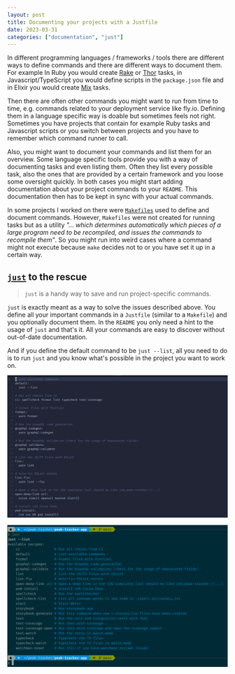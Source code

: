 ```yaml
---
layout: post
title: Documenting your projects with a Justfile
date: 2023-03-31
categories: ["documentation", "just"]
---
```


In different programming languages / frameworks / tools there are different ways to define commands and there are different ways to document them. For example In Ruby you would create [Rake](https://github.com/ruby/rake) or [Thor](https://github.com/rails/thor) tasks, in Javascript/TypeScript you would define scripts in the `package.json` file and in Elixir you would create [Mix](https://hexdocs.pm/mix/1.12.3/Mix.Task.html) tasks.

Then there are often other commands you might want to run from time to time, e.g. commands related to your deployment service like fly.io. Defining them in a language specific way is doable but sometimes feels not right. Sometimes you have projects that contain for example Ruby tasks and Javascript scripts or you switch between projects and you have to remember which command runner to call.

Also, you might want to document your commands and list them for an overview. Some language specific tools provide you with a way of documenting tasks and even listing them. Often they list every possible task, also the ones that are provided by a certain framework and you loose some oversight quickly. In both cases you might start adding documentation about your project commands to your `README`. This documentation then has to be kept in sync with your actual commands.

In some projects I worked on there were [`Makefiles`](https://www.gnu.org/software/make/manual/make.html) used to define and document commands. However, `Makefiles` were not created for running tasks but as a utility *"... which determines automatically which pieces of a large program need to be recompiled, and issues the commands to recompile them"*. So you might run into weird cases where a command might not execute  because `make` decides not to or you have set it up in a certain way.


## [`just`](https://github.com/casey/just) to the rescue

> `just` is a handy way to save and run project-specific commands.

`just` is exactly meant as a way to solve the issues described above. You define all your important commands in a `Justfile` (similar to a `Makefile`) and you optionally document them. In the `README` you only need a hint to the usage of `just` and that's it. All your commands are easy to discover without out-of-date documentation.

And if you define the default command to be `just --list`, all you need to do is to run `just` and you know what's possible in the project you want to work on.

![just](/assets/images/just/justfile.png)

![just](/assets/images/just/just-list.png)
